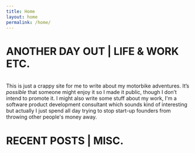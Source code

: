 ```yaml
---
title: Home
layout: home
permalink: /home/
---
```

# ANOTHER DAY OUT | LIFE & WORK ETC.

<br/>This is just a crappy site for me to write about my motorbike adventures. It’s *possible* that someone might enjoy it so I made it public, though I don’t intend to promote it. I might also write some stuff about my work, I'm a software product development consultant which sounds kind of interesting but actually I just spend all day trying to stop start-up founders from throwing other people's money away.  

# RECENT POSTS | MISC.  
